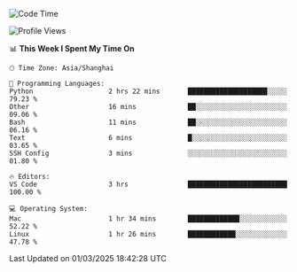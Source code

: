 <!--START_SECTION:waka-->
![Code Time](http://img.shields.io/badge/Code%20Time-538%20hrs%2020%20mins-blue)

![Profile Views](http://img.shields.io/badge/Profile%20Views-2-blue)

📊 **This Week I Spent My Time On** 

```text
🕑︎ Time Zone: Asia/Shanghai

💬 Programming Languages: 
Python                   2 hrs 22 mins       ████████████████████░░░░░   79.23 % 
Other                    16 mins             ██░░░░░░░░░░░░░░░░░░░░░░░   09.06 % 
Bash                     11 mins             ██░░░░░░░░░░░░░░░░░░░░░░░   06.16 % 
Text                     6 mins              █░░░░░░░░░░░░░░░░░░░░░░░░   03.65 % 
SSH Config               3 mins              ░░░░░░░░░░░░░░░░░░░░░░░░░   01.80 % 

🔥 Editors: 
VS Code                  3 hrs               █████████████████████████   100.00 % 

💻 Operating System: 
Mac                      1 hr 34 mins        █████████████░░░░░░░░░░░░   52.22 % 
Linux                    1 hr 26 mins        ████████████░░░░░░░░░░░░░   47.78 % 
```


 Last Updated on 01/03/2025 18:42:28 UTC
<!--END_SECTION:waka-->
